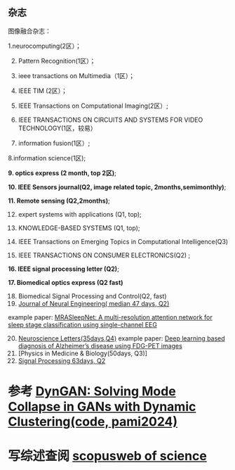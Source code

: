 ## 杂志

图像融合杂志：

1.neurocomputing(2区）；

2. Pattern Recognition(1区）；

3. ieee transactions on Multimedia（1区）；
   
4. IEEE TIM (2区）；

5. IEEE Transactions on Computational Imaging(2区）;

6. IEEE TRANSACTIONS ON CIRCUITS AND SYSTEMS FOR VIDEO TECHNOLOGY(1区，较易）

7. information fusion(1区）;

8.information science(1区); 

__9. optics express (2 month, top 2区)__; 

__10. IEEE Sensors journal(Q2, image related topic, 2months,semimonthly)__;

__11. Remote sensing (Q2,2months)__; 

12. expert systems with applications (Q1, top);

13. KNOWLEDGE-BASED SYSTEMS (Q1, top);

14. IEEE Transactions on Emerging Topics in Computational Intelligence(Q3)

15. IEEE TRANSACTIONS ON CONSUMER ELECTRONICS(Q2) ;

__16. IEEE signal processing letter (Q2)__; 

__17. Biomedical optics express (Q2 fast)__

18. Biomedical Signal Processing and Control(Q2, fast)
19. [Journal of Neural Engineering( median 47 days, Q2)](https://iopscience.iop.org/article/10.1088/1741-2552/aca2de)
   
   example paper: [MRASleepNet: A multi-resolution attention network for sleep stage classification using single-channel EEG](https://iopscience.iop.org/article/10.1088/1741-2552/aca2de)
   
20. [Neuroscience Letters(35days,Q4)](https://www.sciencedirect.com/journal/neuroscience-letters/vol/851/suppl/C)
    example paper: [Deep learning based diagnosis of Alzheimer’s disease using FDG-PET images](https://www.sciencedirect.com/science/article/abs/pii/S0304394023004895)
21. [Physics in Medicine & Biology(50days, Q3)]
22. [Signal Processing 63days, Q2](https://www.sciencedirect.com/journal/signal-processing?adobe_mc=MCMID%3D74306888388197055440073385402320894699%7CMCORGID%3D4D6368F454EC41940A4C98A6%2540AdobeOrg%7CTS%3D1741352031&dgcid=sd%3Ajf%3Arecommend-stem)


# 参考 [DynGAN: Solving Mode Collapse in GANs with Dynamic Clustering(code, pami2024)](https://ieeexplore.ieee.org/document/10440507)

# 写综述查阅 [scopus](https://www.scopus.com/search/form.uri?display=basic&zone=header&origin=#basic)[web of science](https://webofscience.clarivate.cn/wos/alldb/summary/4387e34a-d31a-4e62-9a42-c4d4974e9c77-d3fdfee7/relevance/1)


